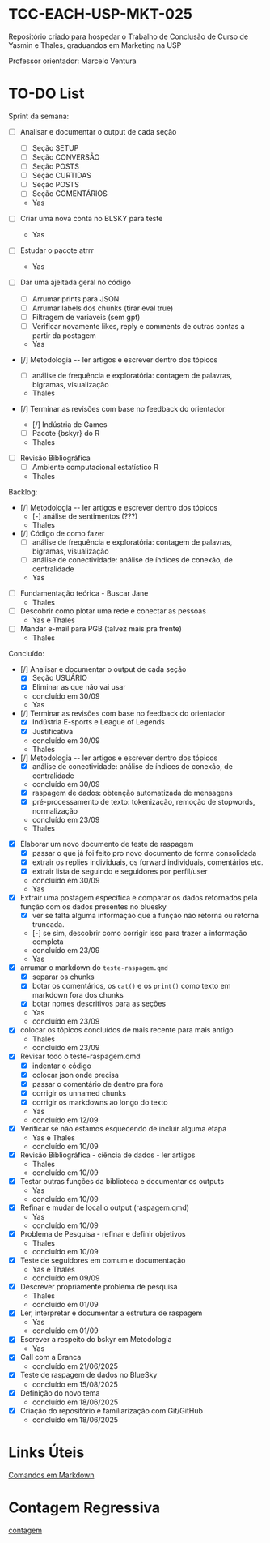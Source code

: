 # TCC-EACH-USP-MKT-025

Repositório criado para hospedar o Trabalho de Conclusão de Curso de Yasmin e Thales, graduandos em Marketing na USP

Professor orientador: Marcelo Ventura

# TO-DO List

Sprint da semana:

- [ ] Analisar e documentar o output de cada seção
  - [ ] Seção SETUP
  - [ ] Seção CONVERSÃO
  - [ ] Seção POSTS
  - [ ] Seção CURTIDAS
  - [ ] Seção POSTS
  - [ ] Seção COMENTÁRIOS
  - Yas
  
- [ ] Criar uma nova conta no BLSKY para teste
  - Yas

- [ ] Estudar o pacote atrrr
  - Yas

- [ ] Dar uma ajeitada geral no código
  - [ ] Arrumar prints para JSON
  - [ ] Arrumar labels dos chunks (tirar eval true)
  - [ ] Filtragem de variaveis (sem gpt)
  - [ ] Verificar novamente likes, reply e comments de outras contas a partir da postagem
  - Yas

- [/] Metodologia -- ler artigos e escrever dentro dos tópicos
  - [ ] análise de frequência e exploratória: contagem de palavras, bigramas, visualização
  - Thales
  
- [/] Terminar as revisões com base no feedback do orientador
  - [/] Indústria de Games
  - [ ] Pacote {bskyr} do R
  - Thales

- [ ] Revisão Bibliográfica 
  - [ ] Ambiente computacional estatístico R
  - Thales


Backlog:

- [/] Metodologia -- ler artigos e escrever dentro dos tópicos
  - [-] análise de sentimentos (???)
  - Thales
- [/] Código de como fazer
  - [ ] análise de frequência e exploratória: contagem de palavras, bigramas, visualização
  - [ ] análise de conectividade: análise de índices de conexão, de centralidade
  - Yas
- [ ] Fundamentação teórica - Buscar Jane
  - Thales
- [ ] Descobrir como plotar uma rede e conectar as pessoas
  - Yas e Thales
- [ ] Mandar e-mail para PGB (talvez mais pra frente)
  - Thales



Concluído:

- [/] Analisar e documentar o output de cada seção
  - [X] Seção USUÁRIO
  - [X] Eliminar as que não vai usar
  - concluído em 30/09
  - Yas
- [/] Terminar as revisões com base no feedback do orientador
  - [X] Indústria E-sports e League of Legends
  - [X] Justificativa
  - concluído em 30/09
  - Thales
- [/] Metodologia -- ler artigos e escrever dentro dos tópicos
  - [X] análise de conectividade: análise de índices de conexão, de centralidade
  - concluído em 30/09
  - [X] raspagem de dados: obtenção automatizada de mensagens
  - [X] pré-processamento de texto: tokenização, remoção de stopwords, normalização
  - concluído em 23/09
  - Thales
- [X] Elaborar um novo documento de teste de raspagem
  - [X] passar o que já foi feito pro novo documento de forma consolidada
  - [X] extrair os replies individuais, os forward individuais, comentários etc.
  - [X] extrair lista de seguindo e seguidores por perfil/user
  - concluído em 30/09
  - Yas
- [X] Extrair uma postagem específica e comparar os dados retornados pela função com os dados presentes no bluesky 
  - [X] ver se falta alguma informação que a função não retorna ou retorna truncada. 
  - [-] se sim, descobrir como corrigir isso para trazer a informação completa
  - concluído em 23/09
  - Yas
- [X] arrumar o markdown do `teste-raspagem.qmd`
  - [X] separar os chunks
  - [X] botar os comentários, os `cat()` e os `print()` como texto em markdown  fora dos chunks
  - [X] botar nomes descritivos para as seções
  - Yas
  - concluído em 23/09
- [X] colocar os tópicos concluídos de mais recente para mais antigo
  - Thales
  - concluído em 23/09
- [x] Revisar todo o teste-raspagem.qmd
  - [x] indentar o código
  - [x] colocar json onde precisa
  - [x] passar o comentário de dentro pra fora
  - [x] corrigir os unnamed chunks
  - [x] corrigir os markdowns ao longo do texto
  - Yas
  - concluído em 12/09
- [X] Verificar se não estamos esquecendo de incluir alguma etapa
    - Yas e Thales
    - concluído em 10/09
- [X] Revisão Bibliográfica - ciência de dados - ler artigos   
    - Thales
    - concluído em 10/09
- [X] Testar outras funções da biblioteca e documentar os outputs
    - Yas
    - concluído em 10/09
- [X] Refinar e mudar de local o output (raspagem.qmd)
    - Yas
    - concluído em 10/09
- [X] Problema de Pesquisa - refinar e definir objetivos
    - Thales
    - concluído em 10/09
- [X] Teste de seguidores em comum e documentação
    - Yas e Thales
    - concluído em 09/09
- [X] Descrever propriamente problema de pesquisa
    - Thales 
    - concluído em 01/09
- [x] Ler, interpretar e documentar a estrutura de raspagem
    - Yas
    - concluído em 01/09
- [x] Escrever a respeito do bskyr em Metodologia
    - Yas
- [X] Call com a Branca
    - concluído em 21/06/2025
- [X] Teste de raspagem de dados no BlueSky
    - concluído em 15/08/2025
- [X] Definição do novo tema
    - concluído em 18/06/2025
- [X] Criação do repositório e familiarização com Git/GitHub
    - concluído em 18/06/2025





# Links Úteis
[Comandos em Markdown](https://docs.pipz.com/central-de-ajuda/learning-center/guia-basico-de-markdown#open)

# Contagem Regressiva
[contagem](https://yasmelinss.github.io/contagem_regressiva/)
